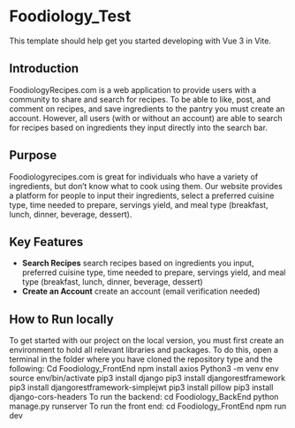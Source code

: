 # Foodiology_Test

This template should help get you started developing with Vue 3 in Vite.

## Introduction
FoodiologyRecipes.com is a web application to provide users with a community to share and search for recipes. To be able to like, post, and comment on recipes, and save ingredients to the pantry you must create an account. However, all users (with or without an account) are able to search for recipes based on ingredients they input directly into the search bar. 

## Purpose
Foodiologyrecipes.com is great for individuals who have a variety of ingredients, but don’t know what to cook using them. Our website provides a platform for people to input their ingredients, select a preferred cuisine type, time needed to prepare, servings yield, and meal type (breakfast, lunch, dinner, beverage, dessert). 

## Key Features

* **Search Recipes** search recipes based on ingredients you input, preferred cuisine type, time needed to prepare, servings yield, and meal type (breakfast, lunch, dinner, beverage, dessert)
* **Create an Account** create an account (email verification needed)


## How to Run locally

To get started with our project on the local version, you must first create an environment to hold all relevant libraries and packages. To do this, open a terminal in the folder where you have cloned the repository type and the following:
  Cd Foodiology_FrontEnd
  npm install axios 
  Python3 -m venv env
  source env/bin/activate
  pip3 install django 
  pip3 install djangorestframework
  pip3 install djangorestframework-simplejwt
  pip3 install pillow
  pip3 install django-cors-headers
To run the backend:
  cd Foodiology_BackEnd
  python manage.py runserver 
To run the front end:
  cd Foodiology_FrontEnd
  npm run dev



